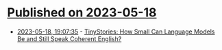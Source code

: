 # [Published on 2023-05-18](index.md)

* [2023-05-18, 19:07:35](https://lobste.rs/s/74bpih/tinystories_how_small_can_language) - [TinyStories: How Small Can Language Models Be and Still Speak Coherent English?](https://arxiv.org/abs/2305.07759)
